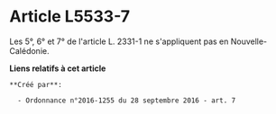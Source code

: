 # Article L5533-7

Les 5°, 6° et 7° de l'article L. 2331-1 ne s'appliquent pas en Nouvelle-Calédonie.

**Liens relatifs à cet article**

	**Créé par**:

	  - Ordonnance n°2016-1255 du 28 septembre 2016 - art. 7
